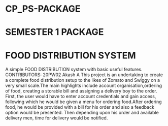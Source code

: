 # CP_PS-PACKAGE
# SEMESTER 1 PACKAGE
# FOOD DISTRIBUTION SYSTEM
A simple FOOD DISTRIBUTION system with basic useful features.
CONTRIBUTORS:
20PW02 Akash A
This project is an undertaking to create a complete
food distribution setup to the likes of Zomato and
Swiggy on a very small scale.The main highlights include
account organisation,ordering of food, creating a
storable bill and assigning a delivery boy to the order.
First, the user would have to enter account credentials
and gain access, following which he would be given a
menu for ordering food.After ordering food, he would be
provided with a bill for his order and also a feedback
option would be presented.
Then depending upon his order and available delivery
men, time for delivery would be notified.
